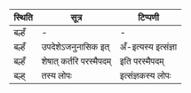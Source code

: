 | स्थिति | सूत्र | टिप्पणी |
| ----- | ------- | ------ |
| बल्हँ | - | - |
| बल्हँ | उपदेशेऽजनुनासिक इत् | अँ-इत्यस्य इत्संज्ञा |
| बल्हँ | शेषात् कर्तरि परस्मैपदम् | इति परस्मैपदम् |
| बल्ह् | तस्य लोपः | इत्संज्ञकस्य लोपः |
